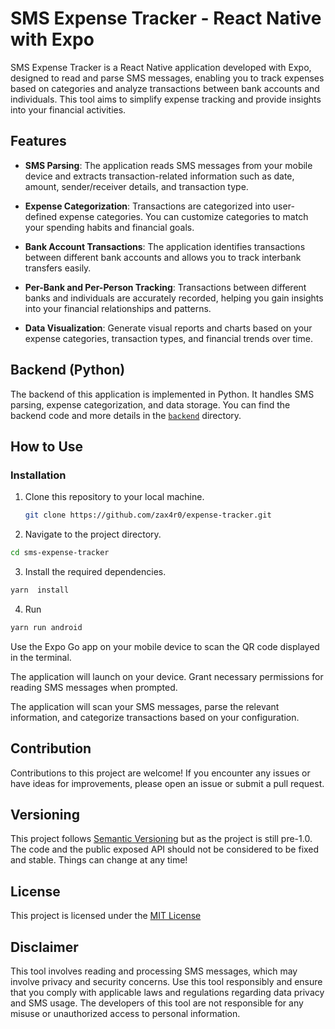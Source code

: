# SMS Expense Tracker - React Native with Expo

SMS Expense Tracker is a React Native application developed with Expo, designed to read and parse SMS messages, enabling you to track expenses based on categories and analyze transactions between bank accounts and individuals. This tool aims to simplify expense tracking and provide insights into your financial activities.

## Features

- **SMS Parsing**: The application reads SMS messages from your mobile device and extracts transaction-related information such as date, amount, sender/receiver details, and transaction type.

- **Expense Categorization**: Transactions are categorized into user-defined expense categories. You can customize categories to match your spending habits and financial goals.

- **Bank Account Transactions**: The application identifies transactions between different bank accounts and allows you to track interbank transfers easily.

- **Per-Bank and Per-Person Tracking**: Transactions between different banks and individuals are accurately recorded, helping you gain insights into your financial relationships and patterns.

- **Data Visualization**: Generate visual reports and charts based on your expense categories, transaction types, and financial trends over time.

## Backend (Python)

The backend of this application is implemented in Python. It handles SMS parsing, expense categorization, and data storage. You can find the backend code and more details in the [`backend`](backend/) directory.

## How to Use

### Installation

1. Clone this repository to your local machine.

   ```bash
   git clone https://github.com/zax4r0/expense-tracker.git
   ```

2. Navigate to the project directory.

```bash
cd sms-expense-tracker
```

3. Install the required dependencies.

```bash
yarn  install
```

4. Run

```bash
yarn run android
```

Use the Expo Go app on your mobile device to scan the QR code displayed in the terminal.

The application will launch on your device. Grant necessary permissions for reading SMS messages when prompted.

The application will scan your SMS messages, parse the relevant information, and categorize transactions based on your configuration.

## Contribution

Contributions to this project are welcome! If you encounter any issues or have ideas for improvements, please open an issue or submit a pull request.

## Versioning

This project follows [Semantic Versioning](https://semver.org/) but as the project is still pre-1.0. The code and the public exposed API should not be considered to be fixed and stable. Things can change at any time!

## License

This project is licensed under the [MIT License](https://opensource.org/licenses/MIT)

## Disclaimer
This tool involves reading and processing SMS messages, which may involve privacy and security concerns. Use this tool responsibly and ensure that you comply with applicable laws and regulations regarding data privacy and SMS usage. The developers of this tool are not responsible for any misuse or unauthorized access to personal information.
